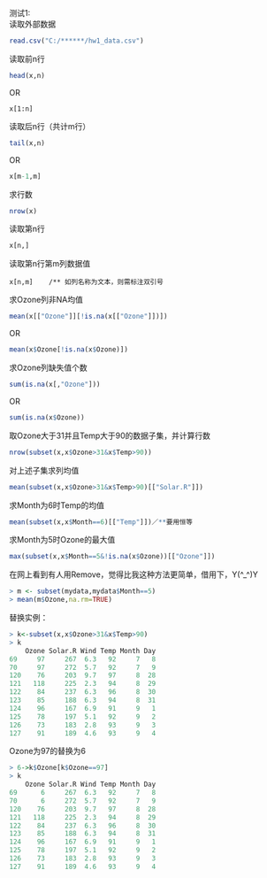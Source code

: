 测试1:  
读取外部数据  
```r
read.csv("C:/******/hw1_data.csv")  
```
读取前n行
```r
head(x,n)
```
OR
```
x[1:n]
```
读取后n行（共计m行）
```r
tail(x,n)
```
OR
```r
x[m-1,m]
```
求行数
```r
nrow(x)
```
读取第n行
```r
x[n,]
```
读取第n行第m列数据值
```
x[n,m]    /** 如列名称为文本，则需标注双引号
```
求Ozone列非NA均值
```r
mean(x[["Ozone"]][!is.na(x[["Ozone"]])])
```
OR
```r
mean(x$Ozone[!is.na(x$Ozone)])
```
求Ozone列缺失值个数
```r
sum(is.na(x[,"Ozone"]))
```
OR
```r
sum(is.na(x$Ozone))
```
取Ozone大于31并且Temp大于90的数据子集，并计算行数
```r
nrow(subset(x,x$Ozone>31&x$Temp>90)) 
```
对上述子集求列均值
```r
mean(subset(x,x$Ozone>31&x$Temp>90)[["Solar.R"]])
```
求Month为6时Temp的均值
```r
mean(subset(x,x$Month==6)[["Temp"]])／**要用恒等
```
求Month为5时Ozone的最大值
```r
max(subset(x,x$Month==5&!is.na(x$Ozone))[["Ozone"]])
```
在网上看到有人用Remove，觉得比我这种方法更简单，借用下，Y(^_^)Y
```r
> m <- subset(mydata,mydata$Month==5)
> mean(m$Ozone,na.rm=TRUE)
```


替换实例： 
```r
> k<-subset(x,x$Ozone>31&x$Temp>90) 
> k 
    Ozone Solar.R Wind Temp Month Day 
69     97     267  6.3   92     7   8 
70     97     272  5.7   92     7   9 
120    76     203  9.7   97     8  28 
121   118     225  2.3   94     8  29 
122    84     237  6.3   96     8  30 
123    85     188  6.3   94     8  31 
124    96     167  6.9   91     9   1 
125    78     197  5.1   92     9   2 
126    73     183  2.8   93     9   3 
127    91     189  4.6   93     9   4 
```
Ozone为97的替换为6 
```r
> 6->k$Ozone[k$Ozone==97] 
> k 
    Ozone Solar.R Wind Temp Month Day 
69      6     267  6.3   92     7   8 
70      6     272  5.7   92     7   9 
120    76     203  9.7   97     8  28 
121   118     225  2.3   94     8  29 
122    84     237  6.3   96     8  30 
123    85     188  6.3   94     8  31 
124    96     167  6.9   91     9   1 
125    78     197  5.1   92     9   2 
126    73     183  2.8   93     9   3 
127    91     189  4.6   93     9   4
```
